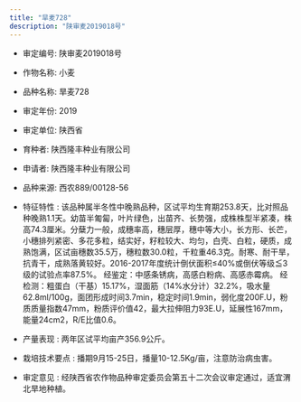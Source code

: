 ```yaml
---
title: "旱麦728"
description: "陕审麦2019018号"
---
```

* 审定编号:  陕审麦2019018号

*  作物名称:  小麦

*  品种名称:  旱麦728

*  审定年份:  2019

*  审定单位:  陕西省

* 育种者:  陕西隆丰种业有限公司

*  申请者:  陕西隆丰种业有限公司

*  品种来源:  西农889/00128-56

*  特征特性 : 
该品种属半冬性中晚熟品种，区试平均生育期253.8天，比对照品种晚熟1.1天。幼苗半匍匐，叶片绿色，出苗齐、长势强，成株株型半紧凑，株高74.3厘米。分蘖力一般，成穗率高，穗层厚，穗中等大小，长方形、长芒，小穗排列紧密、多花多粒，结实好，籽粒较大、均匀，白壳、白粒，硬质，成熟饱满，区试亩穗数35.5万，穗粒数30.0粒，千粒重46.3克。耐寒、耐干旱，抗青干，成熟落黄较好。2016-2017年度统计倒伏面积≤40%或倒伏等级≦3级的试验点率87.5%。
经鉴定：中感条锈病，高感白粉病、高感赤霉病。
经检测：粗蛋白（干基）15.17%，湿面筋（14%水分计）32.2%，吸水量62.8ml/100g，面团形成时间3.7min，稳定时间1.9min，弱化度200F.U，粉质质量指数47mm，粉质评价值42，最大拉伸阻力93E.U，延展性167mm，能量24cm2，R/E比值0.6。
 
*  产量表现 : 
两年区试平均亩产356.9公斤。

*  栽培技术要点 : 
播期9月15-25日，播量10-12.5Kg/亩，注意防治病虫害。

*  审定意见 : 
经陕西省农作物品种审定委员会第五十二次会议审定通过，适宜渭北旱地种植。
